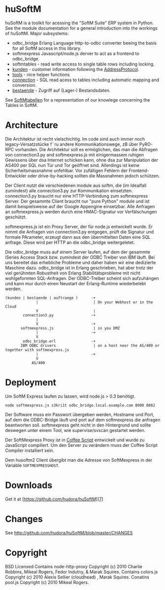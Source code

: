 # huSoftM

huSoftM is a toolkit for acessing the "SoftM Suite" ERP system in Python. See the module documentation for a
general introduction into the workings of huSoftM. Major subsystems:

* odbc_bridge Erlang Language http-to-odbc converter beeing the basis for all SoftM access in this library.
* softmexpress Javascript/node.js derver to act as a frontend to odbc_bridge.
* softmtables - read write access to single table rows including locking.
* [kunden](http://github.com/hudora/huSoftM/blob/master/html/kunden.html) - customer information following
  the [AddressProtocol](http://github.com/hudora/huTools/blob/master/doc/standards/address_protocol.markdown).
* [tools](http://github.com/hudora/huSoftM/blob/master/html/tools.html) - nice helper functions
* [connection](http://github.com/hudora/huSoftM/blob/master/html/connection.html) - SQL read acess to tables
  including automatic mapping and conversion.
* [bestaende](http://github.com/hudora/huSoftM/blob/master/html/bestaende.html) - Zugriff auf (Lager-)
  Bestandsdaten.

See [SoftMtabellen](http://cybernetics.hudora.biz/projects/wiki/SoftMtabellen) for a representation of our
knowlege concerning the Tables in SoftM.


# Architecture

Die Architektur ist recht vielschichtig. Im code sind auch immer noch legacy-Versatzstücke f¨ru andere
Kommunikationswege, zB über PyRO-RPC vorhanden. Die Architektur soll es ermöglichen, das man die Abfragen von
connection3.py and softmexpress.js mit einigermassem ruhigen Gewissens über dsa Internet schicken kann, ohne
dsa zur Manipulation der AS400 per SQL nun Tür und Tor geöffnet sind. Allerdings ist keine
Sicherheitsmassnahme unfehlbar. Vor zufälligen Fehlern der Frontend-Entwickler oder drive-by-hacking sollten
die Massnahmen jedoch schützen.

Der Client nutzt die verschiedenen module aus softm, die (im Idealfall zumindest) alle connection3.py zur
Kommunikation einsetzten. connection3.py braucht nur eine HTTP-Verbindung zum softmexpress Server. Der
gesammte Client braucht nur "pure Python" module und ist damit beispielsweise auf der Google Appengine
einsetzbar. Alle Anfragen an softmexpress.js  werden durch eine HMAC-Signatur vor Verfälschungen geschützt.

softmexpress.js ist ein Proxy Server, der für node.js entwickelt wurde. Er nimmt die Anfragen von
connection3.py entgegen, prüft die Signatur und formale PArameter, erzeugt dann aus den übermittelten Daten
eine SQL anfrage. Diese wird per HTTP an die odbc_bridge weitergeletet.

Die odbc_bridge muss auf einem Server laufen, auf dem der gesammte iSeries Access Stack bzw. zumindest der
ODBC Treiber von IBM läuft. Bei uns bereitet das erhebliche Probleme und daher haben wir eine dedizierte
Maschine dazu. odbc_bridge ist in Erlang geschrieben, hat aber trotz der viel gerühmten Robustheit von Erlang
Stabilitätsprobleme mit nicht wohlgeformten SQL-Anfragen. Der ODBC-Treiber scheint sich aufzuhängen und kann
mur durch einen Neustart der Erlang-Runtime wiederbelebt werden.


    (kunden | bestaende | auftraege )      -+
                  |                         | On your Webhost or in the Cloud
                  V                         |
            connection3.py                 -+
                  |
                  V                        -+
           softmexpress.js                  | in you DMZ
                  |                        -+
                  V
            odbc_bridge.erl                -+
           IBM ODBC drivers                 | on a host near the AS/400 or together with softmexpress.js 
                  |                        -+
                  V
                AS/400

# Deployment

Um SoftM Express laufen zu lassen, wird node.js > 0.3 benötigt. 

    node softmexpress.js s3kri1t odbc_bridge.local.example.com 8000 8082

Der Software muss ein Passwort übergeben werden, Hostname und Port, auf dem die ODBC-Bridge läuft und port auf dem softmexpress die anfragen beantworten soll. softmexpress geht nicht in den Hintergrund und sollte deswegen unter einem Tool, wie supervise/svscan gestartet werden.

Der SoftMexpress Proxy ist in [Coffee Script](http://jashkenas.github.com/coffee-script/) entwickelt und
wurde zu JavaScript compiliert. Um den Server zu verändern muss der Coffee Script Compiler installiert sein.

Dem husoftm2 Client übergibt man die Adresse von SoftMexpress in der Variable `SOFTMEXPRESSHOST`.


# Downloads

Get it at [https://github.com/hudora/huSoftM][7]

[7]: https://github.com/hudora/huSoftM

# Changes

See http://github.com/hudora/huSoftM/blob/master/CHANGES

# Copyright

BSD Licensed
Contains node-http-proxy Copyright (c) 2010 Charlie Robbins, Mikeal Rogers, Fedor Indutny, & Marak Squires.
Contains colors.js Copyright (c) 2010 Alexis Sellier (cloudhead) , Marak Squires.
Conatins pool.js Copyright (c) 2010 Mikeal Rogers.